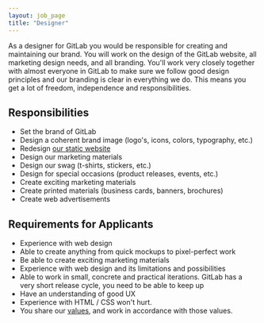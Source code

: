 ```yaml
---
layout: job_page
title: "Designer"
---
```


As a designer for GitLab you would be responsible for creating and maintaining our
brand. You will work on the design of the GitLab website, all marketing design needs,
and all branding. You'll work very closely together with almost everyone in GitLab to
make sure we follow good design principles and our branding is clear in everything we do.
This means you get a lot of freedom, independence and responsibilities.

## Responsibilities

* Set the brand of GitLab
* Design a coherent brand image (logo's, icons, colors, typography, etc.)
* Redesign [our static website](https://about.gitlab.com/)
* Design our marketing materials
* Design our swag (t-shirts, stickers, etc.)
* Design for special occasions (product releases, events, etc.)
* Create exciting marketing materials
* Create printed materials (business cards, banners, brochures)
* Create web advertisements


## Requirements for Applicants

* Experience with web design
* Able to create anything from quick mockups to pixel-perfect work
* Be able to create exciting marketing materials
* Experience with web design and its limitations and possibilities
* Able to work in small, concrete and practical iterations. GitLab has a very short release cycle, you need to be able to keep up
* Have an understanding of good UX
* Experience with HTML / CSS won't hurt.
* You share our [values](/handbook/#values), and work in accordance with those values.
